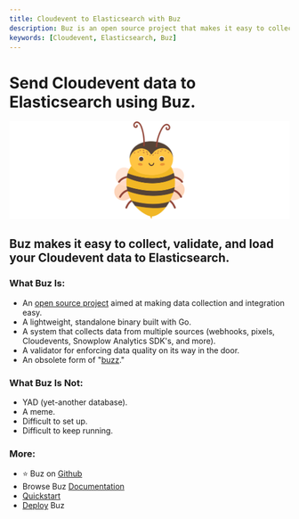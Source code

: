 ```yaml
---
title: Cloudevent to Elasticsearch with Buz
description: Buz is an open source project that makes it easy to collect, validate, and load Cloudevent data to Elasticsearch.
keywords: [Cloudevent, Elasticsearch, Buz]
---
```


# Send Cloudevent data to Elasticsearch using Buz.

![buzz](../../../static/img/buzz.png)


## Buz makes it easy to collect, validate, and load your Cloudevent data to Elasticsearch.


### What Buz Is:

- An [open source project](https://github.com/silverton-io/buz) aimed at making data collection and integration easy.
- A lightweight, standalone binary built with Go.
- A system that collects data from multiple sources (webhooks, pixels, Cloudevents, Snowplow Analytics SDK's, and more).
- A validator for enforcing data quality on its way in the door.
- An obsolete form of "[buzz](https://www.merriam-webster.com/dictionary/buzz)."


### What Buz Is Not:

- YAD (yet-another database).
- A meme.
- Difficult to set up.
- Difficult to keep running.


### More:
- ⭐ Buz on [Github](https://github.com/silverton-io/buz)
- Browse Buz [Documentation](/)
- [Quickstart](/examples/quickstart)
- [Deploy](category/deploying-buz) Buz
